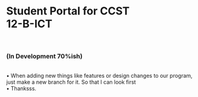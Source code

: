 <h1>Student Portal for CCST<br>12-B-ICT</h1>
<br><h3>(In Development 70%ish)</h3>
<br>• When adding new things like features or design changes to our program, just make a new branch for it. So that I can look first
<br>• Thanksss.
